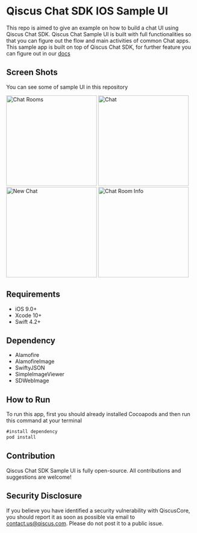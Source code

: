 # Qiscus Chat SDK IOS Sample UI 

This repo is aimed to give an example on how to build a chat UI using Qiscus Chat SDK. Qiscus Chat Sample UI is built with full functionalities so that you can figure out the flow and main activities of common Chat apps. This sample app is built on top of Qiscus Chat SDK, for further feature you can figure out in our [docs](https://docs.qiscus.com/ios/latest/introduction)

## Screen Shots
You can see some of sample UI in this repository

<img src="https://d1edrlpyc25xu0.cloudfront.net/kiwari-prod/image/upload/ogp4jg-vSN/Screen+Shot+2019-03-18+at+08.00.12.png" alt="Chat Rooms" width="240"/>

<img src="https://d1edrlpyc25xu0.cloudfront.net/kiwari-prod/image/upload/NRrM6CSG5l/Screen+Shot+2019-03-18+at+08.05.08.png" alt="Chat" width="240"/>

<img src="https://d1edrlpyc25xu0.cloudfront.net/kiwari-prod/image/upload/7W08U63Fg_/Screen+Shot+2019-03-18+at+08.06.21.png" alt="New Chat" width="240"/>

<img src="https://d1edrlpyc25xu0.cloudfront.net/kiwari-prod/image/upload/98Aciulka3/Screen+Shot+2019-03-18+at+08.07.04.png" alt="Chat Room Info" width="240"/>

## Requirements

- iOS 9.0+
- Xcode 10+
- Swift 4.2+

## Dependency

* Alamofire
* AlamofireImage
* SwiftyJSON
* SimpleImageViewer
* SDWebImage

## How to Run

To run this app, first you should already installed Cocoapods and then run this command at your terminal

```swift 
#install dependency
pod install
```

## Contribution
Qiscus Chat SDK Sample UI is fully open-source. All contributions and suggestions are welcome!

## Security Disclosure

If you believe you have identified a security vulnerability with QiscusCore, you should report it as soon as possible via email to contact.us@qiscus.com. Please do not post it to a public issue.
